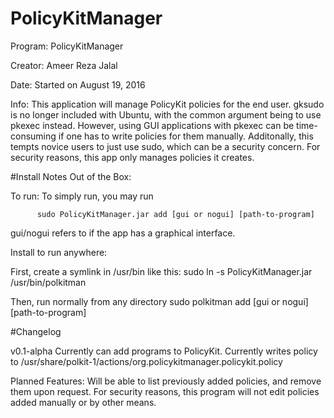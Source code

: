 # PolicyKitManager
Program:  PolicyKitManager

Creator:  Ameer Reza Jalal

Date:     Started on August 19, 2016

Info:     This application will manage PolicyKit policies for the end user. gksudo is no longer
          included with Ubuntu, with the common argument being to use pkexec instead. However,
          using GUI applications with pkexec can be time-consuming if one has to write policies
          for them manually. Additonally, this tempts novice users to just use sudo, which can be a
          security concern. For security reasons, this app only manages policies it creates.

#Install Notes
Out of the Box:

To run:   To simply run, you may run 

          sudo PolicyKitManager.jar add [gui or nogui] [path-to-program] 
          
gui/nogui refers to if the app has a graphical interface.

Install to run anywhere:

First, create a symlink in /usr/bin like this:
          sudo ln -s PolicyKitManager.jar /usr/bin/polkitman
         
Then, run normally from any directory 
          sudo polkitman add [gui or nogui] [path-to-program]

#Changelog

v0.1-alpha          Currently can add programs to PolicyKit. Currently writes policy to
                    /usr/share/polkit-1/actions/org.policykitmanager.policykit.policy
                    
Planned Features:   Will be able to list previously added policies, and remove them upon request.
                    For security reasons, this program will not edit policies added manually or by other means. 
